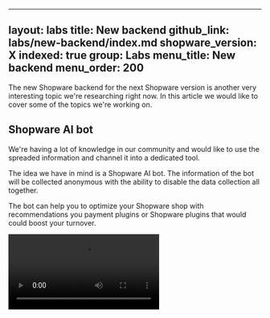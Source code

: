  ---
layout: labs
title: New backend
github_link: labs/new-backend/index.md
shopware_version: X
indexed: true
group: Labs
menu_title: New backend
menu_order: 200
---

The new Shopware backend for the next Shopware version is another very interesting topic we're researching right now. In this article we would like to cover some of the topics we're working on.

## Shopware AI bot
We're having a lot of knowledge in our community and would like to use the spreaded information and channel it into a dedicated tool.

The idea we have in mind is a Shopware AI bot. The information of the bot will be collected anonymous with the ability to disable the data collection all together.

The bot can help you to optimize your Shopware shop with recommendations you payment plugins or Shopware plugins that would could boost your turnover.

<video controls style="max-width: 100%">
    <source src="http://assets.shopware.com/devdocs/shopware-ai-bot-reencoded.mp4">
</video>
